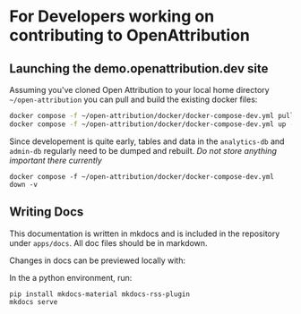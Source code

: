 
# For Developers working on contributing to OpenAttribution

## Launching the demo.openattribution.dev site

Assuming you've cloned Open Attribution to your local home directory `~/open-attribution` you can pull and build the existing docker files:

```sh
docker compose -f ~/open-attribution/docker/docker-compose-dev.yml pull
docker compose -f ~/open-attribution/docker/docker-compose-dev.yml up -d --build
```

Since developement is quite early, tables and data in the `analytics-db` and `admin-db` regularly need to be dumped and rebuilt. *Do not store anything important there currently*

`docker compose -f ~/open-attribution/docker/docker-compose-dev.yml down -v`


## Writing Docs

This documentation is written in mkdocs and is included in the repository under `apps/docs`.  All doc files should be in markdown. 

Changes in docs can be previewed locally with:

In the a python environment, run:
```sh
pip install mkdocs-material mkdocs-rss-plugin
mkdocs serve
```






